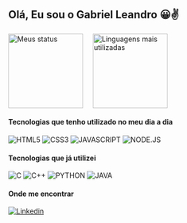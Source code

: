 ## Olá, Eu sou o Gabriel Leandro 😀✌

<div style = "display: flex; justify-content: flex-start;">
    <img style = "height: 150px; padding-right: 20px;" alt="Meus status" src="https://github-readme-stats.vercel.app/api?username=GabrielV26&show_icons=true&theme=tokyonight">
    <img style = "height: 150px" alt="Linguagens mais utilizadas" src="https://github-readme-stats.vercel.app/api/top-langs/?username=GabrielV26&layout=compact&theme=tokyonight&token=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">
</div>

#### Tecnologias que tenho utilizado no meu dia a dia

<div style = "display: inline-block">
    <img alt="HTML5" src="https://img.shields.io/badge/HTML5-E34F26?style=for-the-badge&logo=html5&logoColor=white">
    <img alt="CSS3" src="https://img.shields.io/badge/CSS3-1572B6?style=for-the-badge&logo=css3&logoColor=white">
    <img alt="JAVASCRIPT" src="https://img.shields.io/badge/JavaScript-F7DF1E?style=for-the-badge&logo=javascript&logoColor=black">
    <img alt="NODE.JS" src="https://img.shields.io/badge/Node.js-43853D?style=for-the-badge&logo=node.js&logoColor=white">
</div>

#### Tecnologias que já utilizei

<div style = "display: inline-block">
    <img alt="C" src="https://img.shields.io/badge/C-00599C?style=for-the-badge&logo=c&logoColor=white">
    <img alt="C++" src="https://img.shields.io/badge/C%2B%2B-00599C?style=for-the-badge&logo=c%2B%2B&logoColor=white">
    <img alt="PYTHON" src="https://img.shields.io/badge/Python-3776AB?style=for-the-badge&logo=python&logoColor=white">
    <img alt="JAVA" src="https://img.shields.io/badge/Java-ED8B00?style=for-the-badge&logo=openjdk&logoColor=white">
<div>
	
#### Onde me encontrar 

[![Linkedin](https://img.shields.io/badge/LinkedIn-0077B5?style=for-the-badge&logo=linkedin&logoColor=white)](https://www.linkedin.com/in/gabriel-leandro-410b3b240/)
